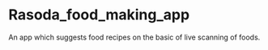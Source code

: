 # Rasoda_food_making_app
An app which suggests food recipes on the basic of live scanning of foods.
